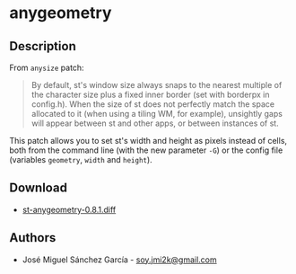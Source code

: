 anygeometry
===========

Description
-----------
From `anysize` patch:

> By default, st's window size always snaps to the nearest multiple of the
> character size plus a fixed inner border (set with borderpx in config.h). When
> the size of st does not perfectly match the space allocated to it (when using
> a tiling WM, for example), unsightly gaps will appear between st and other 
> apps, or between instances of st.

This patch allows you to set st's width and height as pixels instead of cells,
both from the command line (with the new parameter `-G`) or the config file
(variables `geometry`, `width` and `height`).

Download
--------
* [st-anygeometry-0.8.1.diff](st-anygeometry-0.8.1.diff)

Authors
-------
* José Miguel Sánchez García - <soy.jmi2k@gmail.com>
